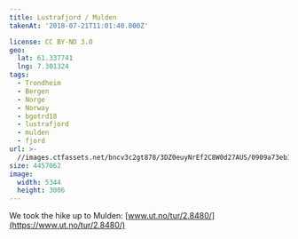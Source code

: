 ```yaml
---
title: Lustrafjord / Mulden
takenAt: '2018-07-21T11:01:40.000Z'

license: CC BY-ND 3.0
geo:
  lat: 61.337741
  lng: 7.301324
tags:
  - Trondheim
  - Bergen
  - Norge
  - Norway
  - bgotrd18
  - lustrafjord
  - mulden
  - fjord
url: >-
  //images.ctfassets.net/bncv3c2gt878/3DZ0euyNrEf2C8W0d27AUS/0909a73eb1c0a0d91ed7b348350b0e1b/lustrafjord--mulden_42051159580_o
size: 4457062
image:
  width: 5344
  height: 3006
---
```


We took the hike up to Mulden: [www.ut.no/tur/2.8480/](https://www.ut.no/tur/2.8480/)
